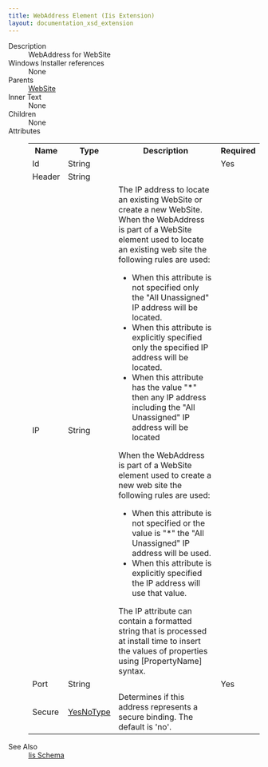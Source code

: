 ```yaml
---
title: WebAddress Element (Iis Extension)
layout: documentation_xsd_extension
---
```

<dl>
  <dt>Description</dt>
  <dd>WebAddress for WebSite</dd>
  <dt>Windows Installer references</dt>
  <dd>None</dd>
  <dt>Parents</dt>
  <dd>
    <a href="../iis/website" class="extension">WebSite</a>
  </dd>
  <dt>Inner Text</dt>
  <dd>None</dd>
  <dt>Children</dt>
  <dd>None</dd>
  <dt>Attributes</dt>
  <dd>
    <table cellspacing="0" cellpadding="0" class="schema">
      <tr>
        <th width="15%">Name</th>
        <th width="15%">Type</th>
        <th width="65%">Description</th>
        <th width="15%">Required</th>
      </tr>
      <tr>
        <td>Id</td>
        <td>String</td>
        <td>&nbsp;</td>
        <td>Yes</td>
      </tr>
      <tr>
        <td>Header</td>
        <td>String</td>
        <td>&nbsp;</td>
        <td>&nbsp;</td>
      </tr>
      <tr>
        <td>IP</td>
        <td>String</td>
        <td>                       The IP address to locate an existing WebSite or create a new WebSite. When the WebAddress is part of a WebSite element                       used to locate an existing web site the following rules are used:                       <ul><li>When this attribute is not specified only the "All Unassigned" IP address will be located.</li><li>When this attribute is explicitly specified only the specified IP address will be located.</li><li>When this attribute has the value "*" then any IP address including the "All Unassigned" IP address will be located</li></ul>                       When the WebAddress is part of a WebSite element used to create a new web site the following rules are used:                       <ul><li>When this attribute is not specified or the value is "*" the "All Unassigned" IP address will be used.</li><li>When this attribute is explicitly specified the IP address will use that value.</li></ul>                       The IP attribute can contain a formatted string that is processed at install time to insert the values of properties using                       [PropertyName] syntax.                      </td>
        <td>&nbsp;</td>
      </tr>
      <tr>
        <td>Port</td>
        <td>String</td>
        <td>&nbsp;</td>
        <td>Yes</td>
      </tr>
      <tr>
        <td>Secure</td>
        <td><a href="../iis/simple_type_yesnotype">YesNoType</a></td>
        <td>Determines if this address represents a secure binding.  The default is 'no'.</td>
        <td>&nbsp;</td>
      </tr>
    </table>
  </dd>
  <dt>See Also</dt>
  <dd>
    <a href="../iis">Iis Schema</a>
  </dd>
</dl>

